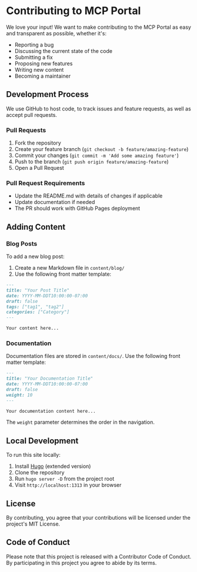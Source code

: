# Contributing to MCP Portal

We love your input! We want to make contributing to the MCP Portal as easy and transparent as possible, whether it's:

- Reporting a bug
- Discussing the current state of the code
- Submitting a fix
- Proposing new features
- Writing new content
- Becoming a maintainer

## Development Process

We use GitHub to host code, to track issues and feature requests, as well as accept pull requests.

### Pull Requests

1. Fork the repository
2. Create your feature branch (`git checkout -b feature/amazing-feature`)
3. Commit your changes (`git commit -m 'Add some amazing feature'`)
4. Push to the branch (`git push origin feature/amazing-feature`)
5. Open a Pull Request

### Pull Request Requirements

- Update the README.md with details of changes if applicable
- Update documentation if needed
- The PR should work with GitHub Pages deployment

## Adding Content

### Blog Posts

To add a new blog post:

1. Create a new Markdown file in `content/blog/`
2. Use the following front matter template:

```markdown
---
title: "Your Post Title"
date: YYYY-MM-DDT10:00:00-07:00
draft: false
tags: ["tag1", "tag2"]
categories: ["Category"]
---

Your content here...
```

### Documentation

Documentation files are stored in `content/docs/`. Use the following front matter template:

```markdown
---
title: "Your Documentation Title"
date: YYYY-MM-DDT10:00:00-07:00
draft: false
weight: 10
---

Your documentation content here...
```

The `weight` parameter determines the order in the navigation.

## Local Development

To run this site locally:

1. Install [Hugo](https://gohugo.io/installation/) (extended version)
2. Clone the repository
3. Run `hugo server -D` from the project root
4. Visit `http://localhost:1313` in your browser

## License

By contributing, you agree that your contributions will be licensed under the project's MIT License.

## Code of Conduct

Please note that this project is released with a Contributor Code of Conduct. By participating in this project you agree to abide by its terms.

